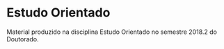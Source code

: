 # Estudo Orientado

Material produzido na disciplina Estudo Orientado no semestre 2018.2 do Doutorado.
